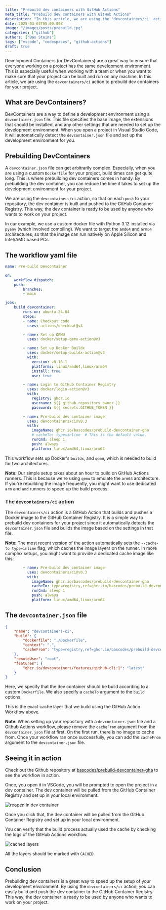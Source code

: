```yaml
---
title: "Prebuild dev containers with GitHub Actions"
meta_title: "Prebuild dev containers with GitHub Actions"
description: "In this article, we are using the 'devcontainers/ci' action to prebuild dev containers for your project."
date: 2025-03-03T05:00:00Z
image: "/images/posts/prebuild.jpg"
categories: ["github"]
authors: ["Bas Steins"]
tags: ["vscode", "codespaces", "github-actions"]
draft: true
---
```


Development Containers (or DevContainers) are a great way to ensure that everyone working on a project has the same development environment. This is especially useful when working with a team or when you want to make sure that your project can be built and run on any machine. In this article, we are using the `devcontainers/ci` action to prebuild dev containers for your project.

## What are DevContainers?

DevContainers are a way to define a development environment using a `devcontainer.json` file. This file specifies the base image, the extensions that should be installed, and any other settings that are needed to set up the development environment. When you open a project in Visual Studio Code, it will automatically detect the `devcontainer.json` file and set up the development environment for you.

## Prebuilding DevContainers

A `devcontainer.json` file can get arbitrarily complex. Especially, when you are using a custom `Dockerfile` for your project, build times can get quite long. This is where prebuilding dev containers comes in handy. By prebuilding the dev container, you can reduce the time it takes to set up the development environment for your project.

We are using the `devcontainers/ci` action, so that on each `push` to your repository, the dev container is built and pushed to the GitHub Container Registry. This way, the dev container is ready to be used by anyone who wants to work on your project.

In our example, we use a custom docker file with Python 3.12 installed via `pyenv` (which involved compiling). We want to target the `amd64` and `arm64` architectures, so that the image can run natively on Apple Silicon and Intel/AMD based PCs.

## The workflow yaml file

```yaml
name: Pre-build Devcontainer

on:
    workflow_dispatch:
    push:
        branches:
        - main

jobs:
    build_devcontainer:
        runs-on: ubuntu-24.04
        steps:
        - name: Checkout code
          uses: actions/checkout@v4

        - name: Set up QEMU
          uses: docker/setup-qemu-action@v3

        - name: Set up Docker Buildx
          uses: docker/setup-buildx-action@v3
          with:
            version: v0.16.1
            platforms: linux/amd64,linux/arm64
            install: true
            use: true

        - name: Login to GitHub Container Registry
          uses: docker/login-action@v3
          with:
            registry: ghcr.io
            username: ${{ github.repository_owner }}
            password: ${{ secrets.GITHUB_TOKEN }}

        - name: Pre-build dev container image
          uses: devcontainers/ci@v0.3
          with:
            imageName: ghcr.io/bascodes/prebuild-devcontainer-gha
            # cacheTo: type=inline  # This is the default value.
            runCmd: sleep 1
            push: always
            platform: linux/amd64,linux/arm64
```

This workflow sets up Docker's `buildx`, and `qemu`, which is needed to build for two architectures. 

**Note**: Our simple setup takes about an hour to build on GitHub Actions runners. This is because we're using `qemu` to emulate the `arm64` architecture. If you're rebuilding the image frequently, you might want to use dedicated `arm` and `amd` runners to speed up the build process.

### The `devcontainers/ci` action

The `devcontainers/ci` action is a GitHub Action that builds and pushes a Docker image to the GitHub Container Registry. It is a simple way to prebuild dev containers for your project since it automatically detects the `devcontainer.json` file and builds the image based on the settings in that file.

**Note**: The most recent version of the action automatically sets the `--cache-to type=inline` flag, which caches the image layers on the runner. In more complex setups, you might want to provide a dedicated cache image like this:

```yaml
        - name: Pre-build dev container image
          uses: devcontainers/ci@v0.3
          with:
            imageName: ghcr.io/bascodes/prebuild-devcontainer-gha
            cacheTo: type=registry,ref=ghcr.io/bascodes/prebuild-devcontainer-gha:cache
            runCmd: sleep 1
            push: always
            platform: linux/amd64,linux/arm64
```

## The `devcontainer.json` file

```json
{
    "name": "devcontainers-ci",
    "build": {
        "dockerfile": "./Dockerfile",
        "context": ".",
        "cacheFrom": "type=registry,ref=ghcr.io/bascodes/prebuild-devcontainer-gha:latest"
    },
    "remoteUser": "root",
    "features": {
        "ghcr.io/devcontainers/features/github-cli:1": "latest"
    }
}
```

Here, we specify that the dev container should be build according to a custom `Dockerfile`. We also specify a `cacheTo` argument to the `build` options.

This is the exact cache layer that we build using the GitHub Action Workflow above.

**Note**: When setting up your repository with a `devcontainer.json` file and a Github Actions workflow, please remove the `cacheFrom` argument from the `devcontainer.json` file at first. On the first run, there is no image to cache from. Once your workflow ran once successfully, you can add the `cacheFrom` argument to the `devcontainer.json` file.


## Seeing it in action

Check out the Github repository at [bascodes/prebuild-devcontainer-gha](https://github.com/bascodes/prebuild-devcontainer-gha) to see the workflow in action.

Once, you open it in VSCode, you will be prompted to open the project in a dev container. The dev container will be pulled from the GitHub Container Registry and set up in your local environment.

![reopen in dev container](/images/posts/prebuild/reopen.png)

Once you click that, the dev container will be pulled from the GitHub Container Registry and set up in your local environment.

You can verify that the build process actually used the cache by checking the logs of the GitHub Actions workflow.

![cached layers](/images/posts/prebuild/cached.png)

All the layers should be marked with `CACHED`.


## Conclusion

Prebuilding dev containers is a great way to speed up the setup of your development environment. By using the `devcontainers/ci` action, you can easily build and push the dev container to the GitHub Container Registry. This way, the dev container is ready to be used by anyone who wants to work on your project.
